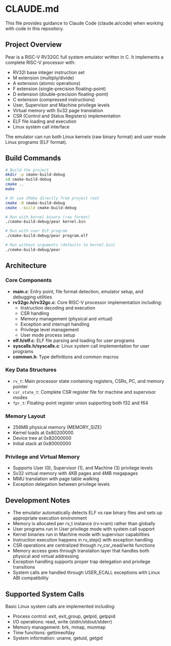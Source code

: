# CLAUDE.md

This file provides guidance to Claude Code (claude.ai/code) when working with code in this repository.

## Project Overview

Pear is a RISC-V RV32GC full system emulator written in C. It implements a complete RISC-V processor with:
- RV32I base integer instruction set
- M extension (multiply/divide)
- A extension (atomic operations) 
- F extension (single-precision floating-point)
- D extension (double-precision floating-point)
- C extension (compressed instructions)
- User, Supervisor and Machine privilege levels
- Virtual memory with Sv32 page translation
- CSR (Control and Status Registers) implementation
- ELF file loading and execution
- Linux system call interface

The emulator can run both Linux kernels (raw binary format) and user mode Linux programs (ELF format).

## Build Commands

```bash
# Build the project
mkdir -p cmake-build-debug
cd cmake-build-debug
cmake ..
make

# Or use CMake directly from project root
cmake -B cmake-build-debug
cmake --build cmake-build-debug

# Run with kernel binary (raw format)
./cmake-build-debug/pear kernel.bin

# Run with user ELF program
./cmake-build-debug/pear program.elf

# Run without arguments (defaults to kernel.bin)
./cmake-build-debug/pear
```

## Architecture

### Core Components

- **main.c**: Entry point, file format detection, emulator setup, and debugging utilities
- **rv32gc.h/rv32gc.c**: Core RISC-V processor implementation including:
  - Instruction decoding and execution
  - CSR handling
  - Memory management (physical and virtual)  
  - Exception and interrupt handling
  - Privilege level management
  - User mode process setup
- **elf.h/elf.c**: ELF file parsing and loading for user programs
- **syscalls.h/syscalls.c**: Linux system call implementation for user programs
- **common.h**: Type definitions and common macros

### Key Data Structures

- `rv_t`: Main processor state containing registers, CSRs, PC, and memory pointer
- `csr_state_t`: Complete CSR register file for machine and supervisor modes
- `fpr_t`: Floating-point register union supporting both f32 and f64

### Memory Layout

- 256MB physical memory (MEMORY_SIZE)
- Kernel loads at 0x80200000
- Device tree at 0x82000000
- Initial stack at 0x80000000

### Privilege and Virtual Memory

- Supports User (0), Supervisor (1), and Machine (3) privilege levels
- Sv32 virtual memory with 4KB pages and 4MB megapages
- MMU translation with page table walking
- Exception delegation between privilege levels

## Development Notes

- The emulator automatically detects ELF vs raw binary files and sets up appropriate execution environment
- Memory is allocated per rv_t instance (rv->ram) rather than globally
- User programs run in User privilege mode with system call support
- Kernel binaries run in Machine mode with supervisor capabilities
- Instruction execution happens in rv_step() with exception handling
- CSR operations are centralized through rv_csr_read/write functions
- Memory access goes through translation layer that handles both physical and virtual addressing
- Exception handling supports proper trap delegation and privilege transitions
- System calls are handled through USER_ECALL exceptions with Linux ABI compatibility

## Supported System Calls

Basic Linux system calls are implemented including:
- Process control: exit, exit_group, getpid, getppid
- I/O operations: read, write (stdin/stdout/stderr)
- Memory management: brk, mmap, munmap
- Time functions: gettimeofday
- System information: uname, getuid, getgid